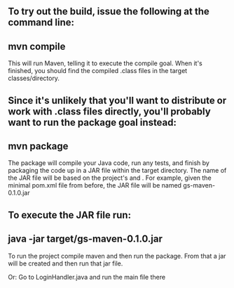 To try out the build, issue the following at the command line:
------------
mvn compile
------------

This will run Maven, telling it to execute the compile goal. When it's finished, you should find the
compiled .class files in the target classes/directory.

Since it's unlikely that you'll want to distribute or work with .class files directly, you'll probably want to
run the package goal instead:
-------------
mvn package
-------------

The package will compile your Java code, run any tests, and finish by packaging the code up in a
JAR file within the target directory. The name of the JAR file will be based on the project's
<artifactID> and <version>. For example, given the minimal pom.xml file from before, the JAR
file will be named gs-maven-0.1.0.jar

To execute the JAR file run:
-------------------------------------
java -jar target/gs-maven-0.1.0.jar
-------------------------------------

To run the project compile maven and then run the package. From that a jar will be 
created and then run that jar file.

Or:
Go to LoginHandler.java and run the main file there
